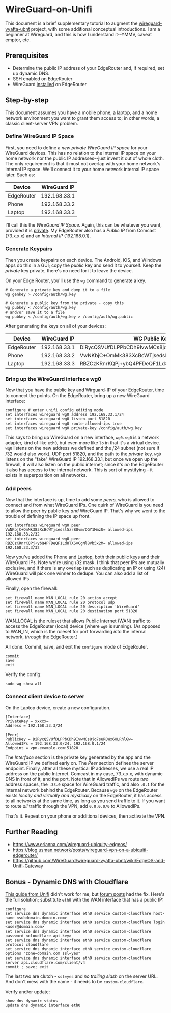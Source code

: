 # WireGuard-on-Unifi

This document is a brief supplementary tutorial to augment the [wireguard-vyatta-ubnt](https://github.com/WireGuard/wireguard-vyatta-ubnt/) project, with some additional conceptual introductions. I am a beginner at Wireguard, and this is how I understand it--YMMV, caveat emptor, etc. 

## Prerequisites

* Determine the public IP address of your EdgeRouter and, if required, set up dynamic DNS. 
* SSH enabled on EdgeRouter 
* WireGuard [installed](https://github.com/WireGuard/wireguard-vyatta-ubnt/wiki/EdgeOS-and-Unifi-Gateway) on EdgeRouter 

## Step-by-step 

This document assumes you have a mobile phone, a laptop, and a home network environment you want to grant them access to; in other words, a classic client-server VPN problem. 

### Define WireGuard IP Space

First, you need to define a *new private WireGuard IP space* for your WireGuard devices. This has no relation to the Internal IP space on your home network nor the public IP addresses--just invent it out of whole cloth. The only requirement is that it must not overlap with your home network's internal IP space. We'll connect it to your home network internal IP space later. Such as:

| Device | WireGuard IP |
|---|---|
| EdgeRouter| 192.168.33.1 |
| Phone | 192.168.33.2 |
| Laptop | 192.168.33.3 |

I'll call this the *WireGuard IP Space.* Again, this can be whatever you want, provided it is [private](https://en.wikipedia.org/wiki/Private_network#Private_IPv4_addresses). My EdgeRouter also has a *Public IP* from Comcast (73.x.x.x) and an *Internal IP* (192.168.0.1). 

### Generate Keypairs

Then you create keypairs on each device. The Android, iOS, and Windows apps do this in a GUI; copy the *public* key and send it to yourself. Keep the *private* key private, there's no need for it to leave the device. 

On your Edge Router, you'll use the `wg` command to generate a key. 

```
# Generate a private key and dump it to a file
wg genkey > /config/auth/wg.key 

# Generate a public key from the private - copy this
wg pubkey < /config/auth/wg.key
# and/or save it to a file
wg pubkey < /config/auth/wg.key > /config/auth/wg.public 
``` 

After generating the keys on all of your devices:

| Device | WireGuard IP | WG Public Key |
|---|---|---|
| EdgeRouter| 192.168.33.1 | DiRycQSVUfDLPPbCDh9IvwMCs8jq7suROWx6XLRhlGw= |
| Phone | 192.168.33.2 | VwNKbjC+OmMk383XcBcWTjsedsl5zrBUvm/DGY1MmzU= |
| Laptop | 192.168.33.3 | RBZCzKRnrKQPj+ybQ4PFDeQF1Ld8TXSvCgNl8Vb5x2M= |

### Bring up the WireGuard interface wg0

Now that you have the public key and Wirguard-IP of your EdgeRouter, time to connect the points. On the EdgeRouter, bring up a new WireGuard interface:

```
configure # enter unifi config editing mode 
set interfaces wireguard wg0 address 192.168.33.1/24
set interfaces wireguard wg0 listen-port 51820
set interfaces wireguard wg0 route-allowed-ips true
set interfaces wireguard wg0 private-key /config/auth/wg.key
```
This says to bring up WireGuard on a new interface, `wg0`. `wg0` is a network adapter, kind of like `eth0`, but even more like `lo` in that it's a virtual device. `wg0` listens on the new address we defined and the /24 subnet (not sure if /32 would also work), UDP port 51820, and the path to the *private* key. `wg0` listens on the "fake" WireGuard IP 192.168.33.1, but once we open up the firewall, it will also listen on the public internet; since it's *on* the EdgeRouter it also has access to the internal network. This is sort of mystifying - it exists in superposition on all networks. 

### Add peers 

Now that the interface is up, time to add some *peers,* who is allowed to connect and from what WireGuard IPs. One quirk of WireGuard is you need to allow the peer by public key *and* WireGuard IP. That's why we went to the trouble of defining the IP space up front. 

```
set interfaces wireguard wg0 peer VwNKbjC+OmMk383XcBcWTjsedsl5zrBUvm/DGY1MmzU= allowed-ips 192.168.33.2/32
set interfaces wireguard wg0 peer RBZCzKRnrKQPj+ybQ4PFDeQF1Ld8TXSvCgNl8Vb5x2M= allowed-ips 192.168.33.3/32
```

Now you've added the Phone and Laptop, both their public keys and their WireGuard IPs. Note we're using /32 mask. I think that peer IPs are mutually exclusive, and if there is any overlap (such as duplicating an IP or using /24) WireGuard will pick one winner to dedupe. You can also add a list of allowed IPs. 

Finally, open the firewall:

```
set firewall name WAN_LOCAL rule 20 action accept
set firewall name WAN_LOCAL rule 20 protocol udp
set firewall name WAN_LOCAL rule 20 description 'WireGuard'
set firewall name WAN_LOCAL rule 20 destination port 51820
```

WAN_LOCAL is the ruleset that allows Public Internet (WAN) traffic to access the EdgeRouter (local) device (where `wg0` is running). (As opposed to WAN_IN, which is the ruleset for port forwarding *in*to the internal network, *through* the EdgeRouter.) 

All done. Commit, save, and exit the `configure` mode of EdgeRouter.
```
commit
save
exit
```

Verify the config:
```
sudo wg show all
```

### Connect client device to server

On the Laptop device, create a new configuration.

```
[Interface]
PrivateKey = xxxxx=
Address = 192.168.33.3/24

[Peer]
PublicKey = DiRycQSVUfDLPPbCDh9IvwMCs8jq7suROWx6XLRhlGw=
AllowedIPs = 192.168.33.0/24, 192.168.0.1/24
Endpoint = vpn.example.com:51820
```

The *Interface* section is the private key generated by the app and the WireGuard IP we defined early on. The *Peer* section defines the server endpoint. Finally, after all these mystical IP addresses, we use a real IP address on the public Internet. Comcast in my case, 73.x.x.x, with dynamic DNS in front of it, and the port. Note that in AllowedIPs we route *two* address spaces, the `.33.0` space for WireGuard traffic, and also `.0.1` for the internal network behind the EdgeRouter. Because `wg0` on the EdgeRouter exists *locally and virtually and mystically* on the EdgeRouter, it has access to all networks at the same time, as long as you send traffic to it. If you want to route *all* traffic through the VPN, add `0.0.0.0/0` to AllowedIPs. 

That's it. Repeat on your phone or additional devices, then activate the VPN. 

## Further Reading

* https://www.erianna.com/wireguard-ubiquity-edgeos/
* https://blog.usman.network/posts/wireguard-vpn-on-a-ubiquiti-edgerouter/
* https://github.com/WireGuard/wireguard-vyatta-ubnt/wiki/EdgeOS-and-Unifi-Gateway

## Bonus - Dynamic DNS with Cloudflare

[This guide from Unifi](https://help.ui.com/hc/en-us/articles/204976324-EdgeRouter-Custom-Dynamic-DNS) didn't work for me, but [forum posts](https://community.ui.com/questions/SOLVED-Cloudflare-DDNS-1-9-0/fbe64c70-db03-4449-a046-3edc30aa9e8b?page=2) had the fix. Here's the full solution; substitute `eth0` with the WAN interface that has a public IP:

```
configure
set service dns dynamic interface eth0 service custom-cloudflare host-name <subdomain.domain.com>
set service dns dynamic interface eth0 service custom-cloudflare login <user@domain.com>
set service dns dynamic interface eth0 service custom-cloudflare password <cloudflare-api-key>
set service dns dynamic interface eth0 service custom-cloudflare protocol cloudflare
set service dns dynamic interface eth0 service custom-cloudflare options "zone=domain.com ssl=yes"
set service dns dynamic interface eth0 service custom-cloudflare server api.cloudflare.com/client/v4
commit ; save; exit
```

The last two are clutch - `ssl=yes` and *no trailing slash* on the server URL. And don't mess with the name - it needs to be `custom-cloudflare`.

Verify and/or update:

```
show dns dynamic status
update dns dynamic interface eth0
```